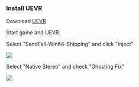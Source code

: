 ### Install UEVR

Download [UEVR](https://github.com/praydog/UEVR/releases)

Start game and UEVR

Select "SandFall-Win64-Shipping" and click "Inject"

![](https://static.truegear.cn/Expedition33/img2.png)

Select "Native Stereo" and check "Ghosting Fix"

![](https://static.truegear.cn/Expedition33/img1.png)
